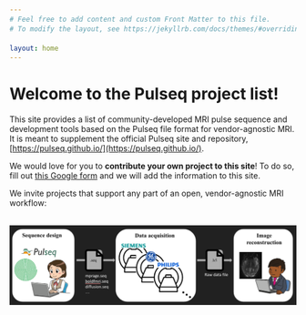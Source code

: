 ```yaml
---
# Feel free to add content and custom Front Matter to this file.
# To modify the layout, see https://jekyllrb.com/docs/themes/#overriding-theme-defaults

layout: home
---
```


<h1> Welcome to the Pulseq project list! </h1>

This site provides a list of 
community-developed MRI pulse sequence and development tools
based on the Pulseq file format for vendor-agnostic MRI.
It is meant to supplement the official Pulseq site and repository, 
[https://pulseq.github.io/](https://pulseq.github.io/).

We would love for you to **contribute your own project to this site**! 
To do so, fill out 
[this Google form](https://forms.gle/y6FwNjr2GR6E6Dg96)
and we will add the information to this site.

We invite projects that support any part of an open, vendor-agnostic MRI workflow:

<br>
<img src="/assets/hmri.png" alt="HarmonizedMRI"/> <!-- width="800"/> -->

<!-- 
{% for post in site.pages %}
<li> <a href="{{ post.url }}">{{ post.title }}</a></li>
{% endfor %}
-->

